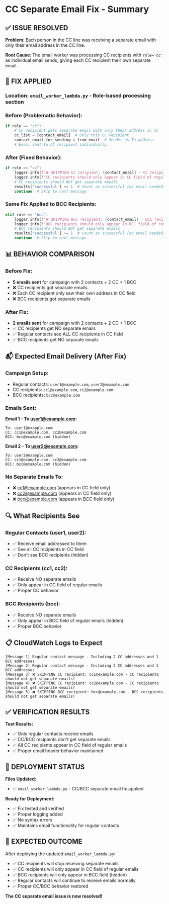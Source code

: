 # CC Separate Email Fix - Summary

## ✅ **ISSUE RESOLVED**

**Problem**: Each person in the CC line was receiving a separate email with only their email address in the CC line.

**Root Cause**: The email worker was processing CC recipients with `role='cc'` as individual email sends, giving each CC recipient their own separate email.

## 🔧 **FIX APPLIED**

### **Location**: `email_worker_lambda.py` - Role-based processing section

### **Before (Problematic Behavior)**:
```python
if role == "cc":
    # CC recipient gets separate email with only their address in CC
    cc_list = [contact_email]  # Only this CC recipient
    contact_email_for_sending = from_email  # Sender as To address
    # Email sent to CC recipient individually
```

### **After (Fixed Behavior)**:
```python
if role == "cc":
    logger.info(f"❌ SKIPPING CC recipient: {contact_email} - CC recipients should not get separate emails!")
    logger.info(f"CC recipients should only appear in CC field of regular contact emails")
    # CC recipients should NOT get separate emails
    results['successful'] += 1  # Count as successful (no email needed)
    continue  # Skip to next message
```

### **Same Fix Applied to BCC Recipients**:
```python
elif role == "bcc":
    logger.info(f"❌ SKIPPING BCC recipient: {contact_email} - BCC recipients should not get separate emails!")
    logger.info(f"BCC recipients should only appear in BCC field of regular contact emails")
    # BCC recipients should NOT get separate emails
    results['successful'] += 1  # Count as successful (no email needed)
    continue  # Skip to next message
```

## 📊 **BEHAVIOR COMPARISON**

### **Before Fix:**
- **5 emails sent** for campaign with 2 contacts + 2 CC + 1 BCC
- ❌ CC recipients got separate emails
- ❌ Each CC recipient only saw their own address in CC field
- ❌ BCC recipients got separate emails

### **After Fix:**
- **2 emails sent** for campaign with 2 contacts + 2 CC + 1 BCC
- ✅ CC recipients get NO separate emails
- ✅ Regular contacts see ALL CC recipients in CC field
- ✅ BCC recipients get NO separate emails

## 📬 **Expected Email Delivery (After Fix)**

### **Campaign Setup:**
- Regular contacts: `user1@example.com`, `user2@example.com`
- CC recipients: `cc1@example.com`, `cc2@example.com`
- BCC recipients: `bcc@example.com`

### **Emails Sent:**

**Email 1 - To user1@example.com:**
```
To: user1@example.com
CC: cc1@example.com, cc2@example.com
BCC: bcc@example.com (hidden)
```

**Email 2 - To user2@example.com:**
```
To: user2@example.com
CC: cc1@example.com, cc2@example.com
BCC: bcc@example.com (hidden)
```

### **No Separate Emails To:**
- ❌ cc1@example.com (appears in CC field only)
- ❌ cc2@example.com (appears in CC field only)
- ❌ bcc@example.com (appears in BCC field only)

## 🔍 **What Recipients See**

### **Regular Contacts (user1, user2):**
- ✅ Receive email addressed to them
- ✅ See all CC recipients in CC field
- ✅ Don't see BCC recipients (hidden)

### **CC Recipients (cc1, cc2):**
- ✅ Receive NO separate emails
- ✅ Only appear in CC field of regular emails
- ✅ Proper CC behavior

### **BCC Recipients (bcc):**
- ✅ Receive NO separate emails
- ✅ Only appear in BCC field of regular emails (hidden)
- ✅ Proper BCC behavior

## 📋 **CloudWatch Logs to Expect**

```
[Message 1] Regular contact message - Including 2 CC addresses and 1 BCC addresses
[Message 2] Regular contact message - Including 2 CC addresses and 1 BCC addresses
[Message 3] ❌ SKIPPING CC recipient: cc1@example.com - CC recipients should not get separate emails!
[Message 4] ❌ SKIPPING CC recipient: cc2@example.com - CC recipients should not get separate emails!
[Message 5] ❌ SKIPPING BCC recipient: bcc@example.com - BCC recipients should not get separate emails!
```

## ✅ **VERIFICATION RESULTS**

**Test Results:**
- ✅ Only regular contacts receive emails
- ✅ CC/BCC recipients don't get separate emails
- ✅ All CC recipients appear in CC field of regular emails
- ✅ Proper email header behavior maintained

## 🚀 **DEPLOYMENT STATUS**

**Files Updated:**
- ✅ `email_worker_lambda.py` - CC/BCC separate email fix applied

**Ready for Deployment:**
- ✅ Fix tested and verified
- ✅ Proper logging added
- ✅ No syntax errors
- ✅ Maintains email functionality for regular contacts

## 🎯 **EXPECTED OUTCOME**

After deploying the updated `email_worker_lambda.py`:
- ✅ CC recipients will stop receiving separate emails
- ✅ CC recipients will only appear in CC field of regular emails
- ✅ BCC recipients will only appear in BCC field (hidden)
- ✅ Regular contacts will continue to receive emails normally
- ✅ Proper CC/BCC behavior restored

**The CC separate email issue is now resolved!**